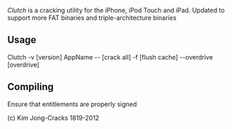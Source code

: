 *Clutch* is a cracking utility for the iPhone, iPod Touch and iPad.
Updated to support more FAT binaries and triple-architecture binaries

Usage
------------
Clutch -v [version] AppName -- [crack all] -f [flush cache] --overdrive [overdrive]

Compiling
------------
Ensure that entitlements are properly signed


(c) Kim Jong-Cracks 1819-2012



